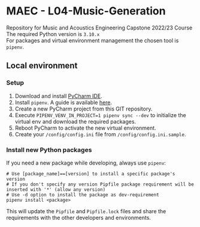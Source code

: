 # MAEC - L04-Music-Generation
Repository for Music and Acoustics Engineering Capstone 2022/23 Course
The required Python version is `3.10.x`  
For packages and virtual environment management the chosen tool is `pipenv`.

## Local environment
### Setup
1. Download and install [PyCharm IDE](https://www.jetbrains.com/pycharm/download/#section=linux).
2. Install `pipenv`. A guide is available [here](https://pipenv.pypa.io/en/latest/install/#installing-pipenv).
3. Create a new PyCharm project from this GIT repository.
4. Execute `PIPENV_VENV_IN_PROJECT=1 pipenv sync --dev` to initialize the virtual env and download the required 
   packages.
5. Reboot PyCharm to activate the new virtual environment.
6. Create your `/config/config.ini` file from `/config/config.ini.sample`.

### Install new Python packages
If you need a new package while developing, always use `pipenv`:
```shell script
# Use [package_name]==[version] to install a specific package's version 
# If you don't specify any version Pipfile package requirement will be inserted with '*' (allow any version)
# Use -d option to install the package as dev-requirement
pipenv install <package>
```
This will update the `Pipfile` and `Pipfile.lock` files and share the requirements with the other developers and 
environments.

